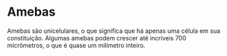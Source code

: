 # Amebas

Amebas são unicelulares, o que significa que há apenas uma célula em sua
constituição. Algumas amebas podem crescer até incríveis 700 micrômetros, o que
é quase um milímetro inteiro.
